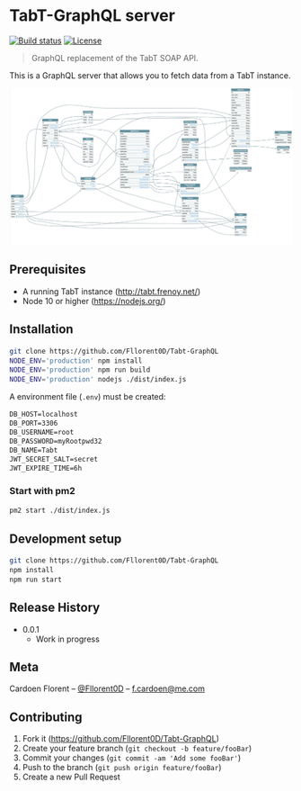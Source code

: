 # TabT-GraphQL server

[![Build status][build-badge]][build-url]
[![License][license-badge]][license-url]

> GraphQL replacement of the TabT SOAP API.

This is a GraphQL server that allows you to fetch data from a TabT instance.

![](voyager.png)

## Prerequisites

- A running TabT instance (http://tabt.frenoy.net/)
- Node 10 or higher (https://nodejs.org/)

## Installation

```sh
git clone https://github.com/Fllorent0D/Tabt-GraphQL
NODE_ENV='production' npm install
NODE_ENV='production' npm run build
NODE_ENV='production' nodejs ./dist/index.js
```

A environment file (```.env```) must be created:

```dotenv
DB_HOST=localhost
DB_PORT=3306
DB_USERNAME=root
DB_PASSWORD=myRootpwd32
DB_NAME=Tabt
JWT_SECRET_SALT=secret
JWT_EXPIRE_TIME=6h
```

### Start with pm2

```sh
pm2 start ./dist/index.js
```

## Development setup

```sh
git clone https://github.com/Fllorent0D/Tabt-GraphQL
npm install
npm run start
```

## Release History

* 0.0.1
    * Work in progress

## Meta

Cardoen Florent – [@Fllorent0D](https://twitter.com/fllorent0D) – f.cardoen@me.com

## Contributing

1. Fork it (<https://github.com/Fllorent0D/Tabt-GraphQL>)
2. Create your feature branch (`git checkout -b feature/fooBar`)
3. Commit your changes (`git commit -am 'Add some fooBar'`)
4. Push to the branch (`git push origin feature/fooBar`)
5. Create a new Pull Request

[build-badge]: https://github.com/Fllorent0D/Tabt-GraphQL/workflows/Build/badge.svg
[build-url]: https://github.com/Fllorent0D/Tabt-GraphQL/actions?query=workflow%3A%22Build+and+deploy+staging%22
[license-badge]: https://img.shields.io/badge/License-GPL--3-blue.svg?style=flat
[license-url]: LICENSE